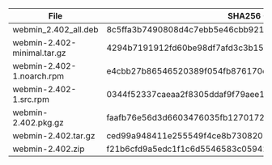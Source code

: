 | File | SHA256 Checksum |
| ---- | --------------- |
| webmin_2.402_all.deb | 8c5ffa3b7490808d4c7ebb5e46cbb921d9340a3c39f93f929fd72177747de8e1 |
| webmin-2.402-minimal.tar.gz | 4294b7191912fd60be98df7afd3c3b15ead86dded8ee8476196f6f11ba0df056 |
| webmin-2.402-1.noarch.rpm | e4cbb27b86546520389f054fb876170edc23ae8c8e5859e2cec4bca0d37c34fb |
| webmin-2.402-1.src.rpm | 0344f52337caeaa2f8305ddaf9f79aee196eedcef7e042c841e2be00bb707dd2 |
| webmin-2.402.pkg.gz | faafb76e56d3d6603476035fb12701724d27467fa69e016b94c26b78bd8195b6 |
| webmin-2.402.tar.gz | ced99a948411e255549f4ce8b730820387a50379d755e802ff90ef6ae5deaca5 |
| webmin-2.402.zip | f21b6cfd9a5edc1f1c6d5546583c059420fc4b3d963f44e8a461435bbc410cc9 |
